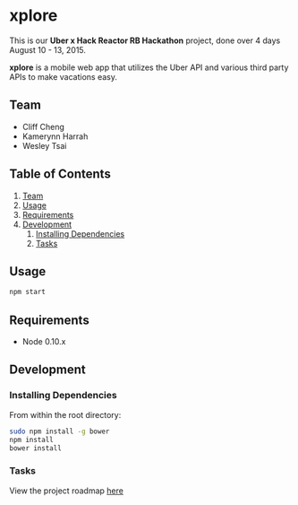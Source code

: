 # xplore

This is our **Uber x Hack Reactor RB Hackathon** project, done over 4 days August 10 - 13, 2015.

**xplore** is a mobile web app that utilizes the Uber API and various third party APIs to make vacations easy.

## Team
  - Cliff Cheng
  - Kamerynn Harrah
  - Wesley Tsai

## Table of Contents

1. [Team](#team)
1. [Usage](#Usage)
1. [Requirements](#requirements)
1. [Development](#development)
    1. [Installing Dependencies](#installing-dependencies)
    1. [Tasks](#tasks)

## Usage

```sh
npm start
```

## Requirements

- Node 0.10.x

## Development

### Installing Dependencies

From within the root directory:

```sh
sudo npm install -g bower
npm install
bower install
```

### Tasks

View the project roadmap [here](https://waffle.io/uberxplore/uberxplore)
